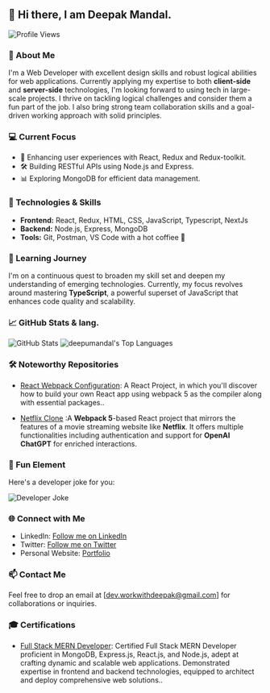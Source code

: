## 👋 Hi there, I am Deepak Mandal.

![Profile Views](https://komarev.com/ghpvc/?username=deepumandal&color=blueviolet)

### 🌟 About Me
I'm a Web Developer with excellent design skills and robust logical abilities for web applications.
Currently applying my expertise to both **client-side** and **server-side** technologies, I'm looking
forward to using tech in large-scale projects. I thrive on tackling logical challenges and consider
them a fun part of the job. I also bring strong team collaboration skills and a goal-driven working
approach with solid principles.

### 💻 Current Focus
- 🚀 Enhancing user experiences with React, Redux and Redux-toolkit.
- 🛠️ Building RESTful APIs using Node.js and Express.
- 📊 Exploring MongoDB for efficient data management.

### 🚀 Technologies & Skills
- **Frontend:** React, Redux, HTML, CSS, JavaScript, Typescript, NextJs
- **Backend:** Node.js, Express, MongoDB
- **Tools:** Git, Postman, VS Code with a hot coffiee 🚀

### 🌱 Learning Journey
I'm on a continuous quest to broaden my skill set and deepen my understanding of emerging technologies. Currently, my focus revolves around mastering **TypeScript**, a powerful superset of JavaScript that enhances code quality and scalability.

### 📈 GitHub Stats & lang.
![GitHub Stats](https://github-readme-stats.vercel.app/api?username=deepumandal&show_icons=true&theme=react&hide_title=true)
<img alt="deepumandal's Top Languages" src="https://github-readme-stats.vercel.app/api/top-langs/?username=deepumandal&langs_count=8&count_private=true&layout=compact&theme=react&hide_border=true&bg_color=0D1117" /></a>

### 🛠️ Noteworthy Repositories
- [React Webpack Configuration](https://github.com/deepumandal/react-webpack-configuration): A React Project, in which you'll discover how to build your own React app using webpack 5 as the compiler along with essential packages..

  
- [Netflix Clone](https://deepumandal.github.io/Netflix) :A **Webpack 5**-based React project that mirrors the features of a movie streaming website like **Netflix**. It offers multiple functionalities including authentication and support for **OpenAI ChatGPT** for enriched interactions.

### 🤣 Fun Element
 Here's a developer joke for you:
 
![Developer Joke](https://readme-jokes.vercel.app/api?theme=react)

### 🌐 Connect with Me

- LinkedIn: <a href="https://www.linkedin.com/in/deepak-mandal-32b885211/" target="_blank">Follow me on LinkedIn</a>
- Twitter: <a href="https://x.com/deepak__78?t=QaDy55su96eTL2HDBRjxbA&s=09" target="_blank">Follow me on Twitter</a>
- Personal Website: <a href="https://deepumandal.github.io" target="_blank">Portfolio</a>


### 📫 Contact Me
Feel free to drop an email at [dev.workwithdeepak@gmail.com] for collaborations or inquiries.

### 🎓 Certifications
- [Full Stack MERN Developer](https://drive.google.com/file/d/149oTobtcb7cXFj3tH-kwkSB1V2MzwyHn/view?usp=sharing): Certified Full Stack MERN Developer proficient in MongoDB, Express.js, React.js, and Node.js, adept at crafting dynamic and scalable web applications. Demonstrated expertise in frontend and backend technologies, equipped to architect and deploy comprehensive web solutions..
